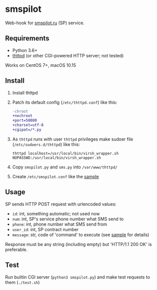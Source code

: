 # smspilot

Web-hook for [smspilot.ru](https://smspilot.ru) (SP) service.

## Requirements

- Python 3.6+
- [thttpd](https://acme.com/software/thttpd/) (or other CGI-powered HTTP server; not tested)

Works on CentOS 7+, macOS 10.15

## Install

1. Install thttpd
2. Patch its default config (`/etc/thttpd.conf`) like this:

   ```diff
   -chroot
   +nochroot
   +port=58080
   +charset=utf-8
   +cgipat=/*.py
   ```

3. As `thttpd` runs with user `thttpd` privileges make sudoer file (`/etc/sudoers.d/thttpd`) like this:

   ```
   thttpd localhost=/usr/local/bin/virsh_wrapper.sh NOPASSWD:/usr/local/bin/virsh_wrapper.sh
   ```

5. Copy `smspilot.py` and `sms.py` into `/var/www/thttpd/`
6. Create `/etc/smspilot.conf` like the [sample](smspilot_sample.json)

## Usage

SP sends HTTP POST request with urlencoded values:

- `id`: int, something automatic; not used now
- `num`: int, SP's service phone number what SMS send to
- `phone`: int, phone number what SMS send from
- `user_id`: int, SP contract number
- `message`: str, code of 'command' to execute (see [sample](smspilot_sample.json) for details)

Response must be any string (including empty) but 'HTTP/1.1 200 OK' is preferable.

## Test

Run builtin CGI server (`python3 smspilot.py`)
and make test requests to them (`./test.sh`)
